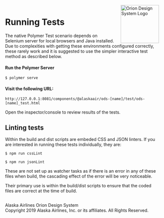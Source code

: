 <img src="https://resource.alaskaair.net/-/media/2C1969F8FB244C919205CD48429C13AC" alt="Orion Design System Logo" title="Be the change you want to see" width="125" align="right" style="padding-left: 10px" />

# Running Tests

The native Polymer Test scenario depends on Selenium server for local browsers and Java installed. Due to complexities with getting these environments configured correctly, these rarely work and it is suggested to use the simpler interactive test method as described below.

#### Run the Polymer Server

```
$ polymer serve
```

#### Visit the following URL:

```
http://127.0.0.1:8081/components/@alaskaair/ods-[name]/test/ods-[name]_test.html
```

Open the inspector/console to review results of the tests.


## Linting tests

Within the build and dist scripts are embeded CSS and JSON linters. If you are interested in running these tests individually, they are:

```
$ npm run cssLint

$ npm run jsonLint
```

These are not set up as watcher tasks as if there is an error in any of these files when build, the cascading effect of the error will be very noticeable.

Their primary use is within the build/dist scripts to ensure that the coded files are correct at the time of build.

##

Alaska Airlines Orion Design System<br>
Copyright 2019 Alaska Airlines, Inc. or its affiliates. All Rights Reserved.
